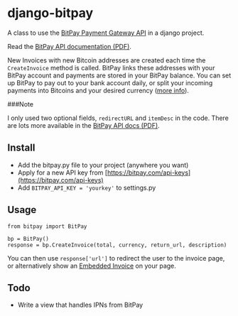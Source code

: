 # django-bitpay
A class to use the [BitPay Payment Gateway API](https://bitpay.com/bitcoin-payment-gateway-api) in a django project.

Read the [BitPay API documentation (PDF)](https://bitpay.com/downloads/bitpayApi.pdf).

New Invoices with new Bitcoin addresses are created each time the `CreateInvoice` method is called. BitPay links these addresses with your BitPay account and payments are stored in your BitPay balance. You can set up BitPay to pay out to your bank account daily, or split your incoming payments into Bitcoins and your desired currency ([more info](https://bitpay.com/accounting)).

###Note

I only used two optional fields, `redirectURL` and `itemDesc` in the code. There are lots more available in the [BitPay API docs (PDF)](https://bitpay.com/downloads/bitpayApi.pdf).


## Install
- Add the bitpay.py file to your project (anywhere you want)
- Apply for a new API key from [https://bitpay.com/api-keys](https://bitpay.com/api-keys) 
 - Add `BITPAY_API_KEY = 'yourkey'` to settings.py

## Usage

```
from bitpay import BitPay

bp = BitPay()
response = bp.CreateInvoice(total, currency, return_url, description)
```
You can then use `response['url']` to redirect the user to the invoice page, or alternatively show an [Embedded Invoice](https://bitpay.com/embedded-bitcoin-invoice) on your page.

## Todo

- Write a view that handles IPNs from BitPay